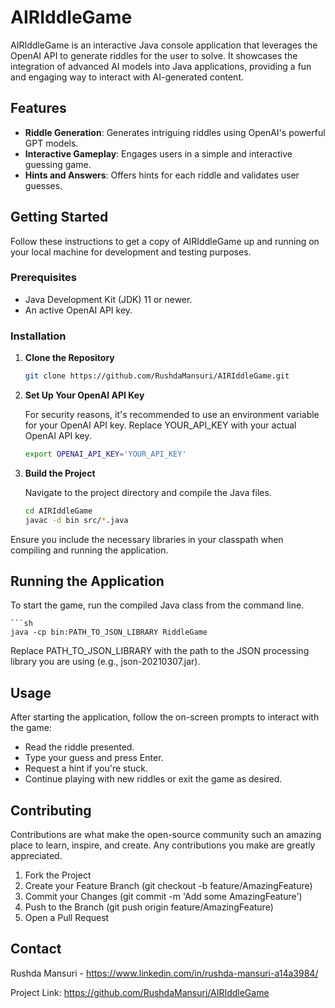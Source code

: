 # AIRIddleGame

AIRIddleGame is an interactive Java console application that leverages the OpenAI API to generate riddles for the user to solve. It showcases the integration of advanced AI models into Java applications, providing a fun and engaging way to interact with AI-generated content.

## Features

- **Riddle Generation**: Generates intriguing riddles using OpenAI's powerful GPT models.
- **Interactive Gameplay**: Engages users in a simple and interactive guessing game.
- **Hints and Answers**: Offers hints for each riddle and validates user guesses.

## Getting Started

Follow these instructions to get a copy of AIRIddleGame up and running on your local machine for development and testing purposes.

### Prerequisites

- Java Development Kit (JDK) 11 or newer.
- An active OpenAI API key.

### Installation

1. **Clone the Repository**

   ```sh
   git clone https://github.com/RushdaMansuri/AIRIddleGame.git

2. **Set Up Your OpenAI API Key**

    For security reasons, it's recommended to use an environment variable for your OpenAI API key.      Replace YOUR_API_KEY with your actual OpenAI API key.


    ```sh
    export OPENAI_API_KEY='YOUR_API_KEY'

3. **Build the Project**

    Navigate to the project directory and compile the Java files.

    ```sh
    cd AIRIddleGame
    javac -d bin src/*.java

Ensure you include the necessary libraries in your classpath when compiling and running the application.

## Running the Application
To start the game, run the compiled Java class from the command line.

    ```sh
    java -cp bin:PATH_TO_JSON_LIBRARY RiddleGame

Replace PATH_TO_JSON_LIBRARY with the path to the JSON processing library you are using (e.g., json-20210307.jar).

## Usage
After starting the application, follow the on-screen prompts to interact with the game:

- Read the riddle presented.
- Type your guess and press Enter.
- Request a hint if you're stuck.
- Continue playing with new riddles or exit the game as desired.

## Contributing
Contributions are what make the open-source community such an amazing place to learn, inspire, and create. Any contributions you make are greatly appreciated.

1. Fork the Project
2. Create your Feature Branch (git checkout -b feature/AmazingFeature)
3. Commit your Changes (git commit -m 'Add some AmazingFeature')
4. Push to the Branch (git push origin feature/AmazingFeature)
5. Open a Pull Request

## Contact
Rushda Mansuri - https://www.linkedin.com/in/rushda-mansuri-a14a3984/

Project Link: https://github.com/RushdaMansuri/AIRIddleGame



